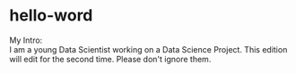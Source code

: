 # hello-word
My Intro:    
I am a young Data Scientist working on a Data Science Project. 
This edition will edit for the second time. Please don't ignore them.
